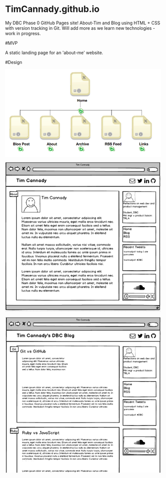 # TimCannady.github.io
			
My DBC Phase 0 GitHub Pages site! About-Tim and Blog using HTML + CSS with version tracking in Git. Will add more as we learn new technologies - work in progress.

#MVP

A static landing page for an 'about-me' website.

#Design

![SiteMap](/imgs/site-map.png)

![WireframeIndex](/imgs/wireframe-index.png)

![WireframeBlog](/imgs/wireframe-blog.png)
